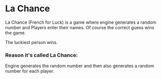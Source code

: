 # La Chance
La Chance (French for Luck) is a game where engine generates a random number and Players enter their names. Of course the correct guess wins the game.

The luckiest person wins.

### Reason it's called La Chance: 
Engine generates the random number and then also generates a random number for each player.